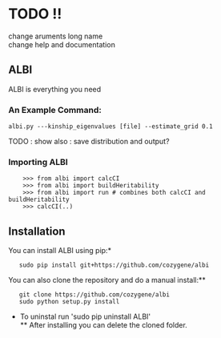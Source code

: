 
# TODO !!
change aruments long name <br/>
change help and documentation

## ALBI

ALBI is everything you need

### An Example Command:

```
albi.py ---kinship_eigenvalues [file] --estimate_grid 0.1
```
TODO : show also : save distribution and output?
 
### Importing ALBI

```
    >>> from albi import calcCI
    >>> from albi import buildHeritability
    >>> from albi import run # combines both calcCI and buildHeritability
    >>> calcCI(..)

```

## Installation
 
You can install ALBI using pip:* 

```
   sudo pip install git+https://github.com/cozygene/albi
```

You can also clone the repository and do a manual install:**
```
   git clone https://github.com/cozygene/albi
   sudo python setup.py install
```


* To uninstal run 'sudo pip uninstall ALBI' <br/>
** After installing you can delete the cloned folder.



